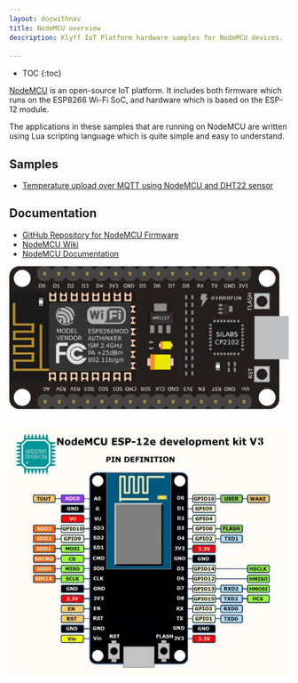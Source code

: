 ```yaml
---
layout: docwithnav
title: NodeMCU overview
description: Klyff IoT Platform hardware samples for NodeMCU devices.

---
```


* TOC
{:toc}

[NodeMCU](https://en.wikipedia.org/wiki/NodeMCU) is an open-source IoT platform. It includes both firmware which runs on the ESP8266 Wi-Fi SoC, and hardware which is based on the ESP-12 module.

The applications in these samples that are running on NodeMCU are written using Lua scripting language which is quite simple and easy to understand.

## Samples

 - [Temperature upload over MQTT using NodeMCU and DHT22 sensor](/docs/samples/nodemcu/temperature/)

## Documentation

 - [GitHub Repository for NodeMCU Firmware](https://github.com/nodemcu/nodemcu-firmware)
 - [NodeMCU Wiki](https://github.com/nodemcu/nodemcu-firmware/wiki)
 - [NodeMCU Documentation](https://nodemcu.readthedocs.io/)

 ![image](/images/samples/nodemcu/temperature/nodemcu.png)
 
 ![image](/images/samples/nodemcu/temperature/nodemcu-pinout.jpg)
